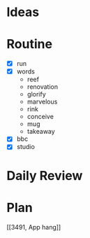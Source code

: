 # Ideas
# Routine
- [x] run
- [x] words
	- reef
	- renovation
	- glorify
	- marvelous
	- rink
	- conceive
	- mug
	- takeaway
- [x] bbc
- [x] studio
# Daily Review

# Plan
[[3491, App hang]]